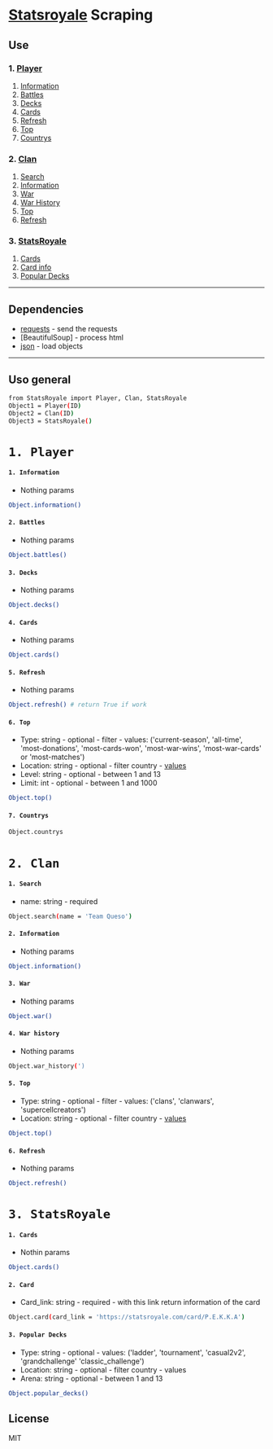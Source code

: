 # [Statsroyale](https://statsroyale.com/) Scraping

## Use      
### 1. [Player](#1-player)
1. [Information](#1-information)
2. [Battles](#2-battles)
3. [Decks](#3-decks)
4. [Cards](#4-cards)
5. [Refresh](#5-refresh)
6. [Top](#6-top)
7. [Countrys](#7-countrys)
### 2. [Clan](#1-clan)
1. [Search](#1-search)
2. [Information](#2-information)
3. [War](#3-war)
4. [War History](#4-warhistory)
5. [Top](#5-top)
6. [Refresh](#6-refresh)

### 3. [StatsRoyale](#1-trends)
1. [Cards](#1-cards)
2. [Card info](#2-card)
3. [Popular Decks](#3-populardecks)


- - -
## Dependencies
- [requests] - send the requests
- [BeautifulSoup] - process html
- [json] - load objects
- - -
## Uso general
```sh
from StatsRoyale import Player, Clan, StatsRoyale
Object1 = Player(ID)
Object2 = Clan(ID)
Object3 = StatsRoyale()
```
# `1. Player`
#### `1. Information`
- Nothing params
```sh
Object.information()
```
#### `2. Battles`
- Nothing params
```sh
Object.battles()
```
#### `3. Decks`
- Nothing params
```sh
Object.decks()
```
#### `4. Cards`
- Nothing params

```sh
Object.cards()
```
#### `5. Refresh`
- Nothing params
```sh
Object.refresh() # return True if work
```
#### `6. Top`
- Type: string - optional - filter - values: ('current-season', 'all-time', 'most-donations', 'most-cards-won', 'most-war-wins', 'most-war-cards' or 'most-matches')
- Location: string - optional - filter country - [values](#7-countrys)
- Level: string - optional - between 1 and 13
- Limit: int - optional - between 1 and 1000
```sh
Object.top()
```
#### `7. Countrys`
```sh
Object.countrys
```

# `2. Clan`
#### `1. Search`
- name: string - required
```sh
Object.search(name = 'Team Queso')
```
#### `2. Information`
- Nothing params
```sh
Object.information()
```
#### `3. War`
- Nothing params

```sh
Object.war()
```
#### `4. War history`
- Nothing params

```sh
Object.war_history(')
```
#### `5. Top`
- Type: string - optional - filter - values: ('clans', 'clanwars', 'supercellcreators')
- Location: string - optional - filter country - [values](#7-countrys)
```sh
Object.top()
```
#### `6. Refresh`
- Nothing params

```sh
Object.refresh()
```

# `3. StatsRoyale`
#### `1. Cards`
- Nothin params
```sh
Object.cards()
```
#### `2. Card`
- Card_link: string - required - with this link return information of the card
```sh
Object.card(card_link = 'https://statsroyale.com/card/P.E.K.K.A')
```
#### `3. Popular Decks`
- Type: string - optional - values: ('ladder', 'tournament', 'casual2v2', 'grandchallenge' 'classic_challenge')
- Location: string - optional - filter country - values
- Arena: string - optional - between 1 and 13
```sh
Object.popular_decks()
```

## License
MIT


   [requests]: <https://docs.python-requests.org/en/master/>
   [json]: <https://docs.python.org/3/library/json.html>
